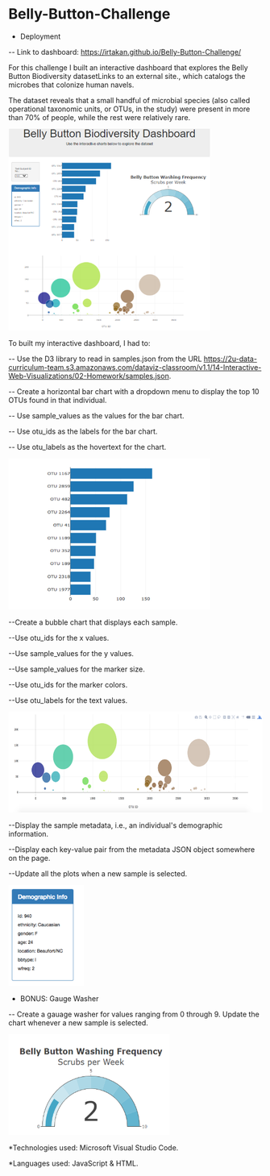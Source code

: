 # Belly-Button-Challenge

- Deployment

-- Link to dashboard: https://irtakan.github.io/Belly-Button-Challenge/

For this challenge I built an interactive dashboard that explores the Belly Button Biodiversity datasetLinks to an external site., 
which catalogs the microbes that colonize human navels.

The dataset reveals that a small handful of microbial species (also called operational taxonomic units, or OTUs, in the study) were present in
more than 70% of people, while the rest were relatively rare.

<img src="https://github.com/IRTakan/Belly-Button-Challenge/blob/main/images/bellyb5.png?raw=true" width=400 height=400>

To built my interactive dashboard, I had to:

 -- Use the D3 library to read in samples.json from the URL https://2u-data-curriculum-team.s3.amazonaws.com/dataviz-classroom/v1.1/14-Interactive-Web-Visualizations/02-Homework/samples.json.

-- Create a horizontal bar chart with a dropdown menu to display the top 10 OTUs found in that individual.

-- Use sample_values as the values for the bar chart.

-- Use otu_ids as the labels for the bar chart.

-- Use otu_labels as the hovertext for the chart.

<img src="https://github.com/IRTakan/Belly-Button-Challenge/blob/main/images/bellyb1.jpg?raw=true" width=400 height=300>

--Create a bubble chart that displays each sample.

--Use otu_ids for the x values.

--Use sample_values for the y values.

--Use sample_values for the marker size.

--Use otu_ids for the marker colors.

--Use otu_labels for the text values.

<img src="https://github.com/IRTakan/Belly-Button-Challenge/blob/main/images/bellyb2.jpg?raw=true" width=600 height=200>

--Display the sample metadata, i.e., an individual's demographic information.

--Display each key-value pair from the metadata JSON object somewhere on the page.

--Update all the plots when a new sample is selected.

<img src="https://github.com/IRTakan/Belly-Button-Challenge/blob/main/images/bellyb3.jpg?raw=true" width=150 height=200>

- BONUS: Gauge Washer

-- Create a gauage washer for values ranging from 0 through 9. Update the chart whenever a new sample is selected.

<img src="https://github.com/IRTakan/Belly-Button-Challenge/blob/main/images/bellyb4.png?raw=true" width=320 height=200>

*Technologies used: Microsoft Visual Studio Code.

*Languages used: JavaScript & HTML.

